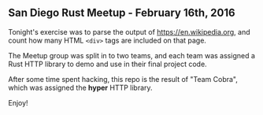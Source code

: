## San Diego Rust Meetup - February 16th, 2016 ##

Tonight's exercise was to parse the output of https://en.wikipedia.org, and
count how many HTML `<div>` tags are included on that page.

The Meetup group was split in to two teams, and each team was assigned a Rust
HTTP library to demo and use in their final project code.

After some time spent hacking, this repo is the result of "Team Cobra", which
was assigned the **hyper** HTTP library.

Enjoy!
